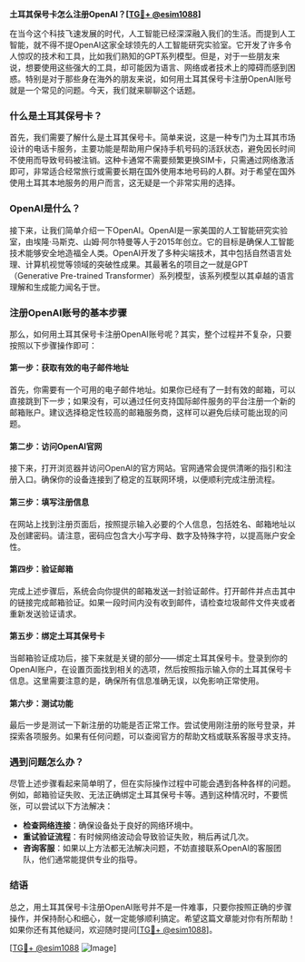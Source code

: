 **土耳其保号卡怎么注册OpenAI？[[TG💪+ @esim1088](https://t.me/s/esim1088)]**

在当今这个科技飞速发展的时代，人工智能已经深深融入我们的生活。而提到人工智能，就不得不提OpenAI这家全球领先的人工智能研究实验室。它开发了许多令人惊叹的技术和工具，比如我们熟知的GPT系列模型。但是，对于一些朋友来说，想要使用这些强大的工具，却可能因为语言、网络或者技术上的障碍而感到困惑。特别是对于那些身在海外的朋友来说，如何用土耳其保号卡注册OpenAI账号就是一个常见的问题。今天，我们就来聊聊这个话题。

### 什么是土耳其保号卡？

首先，我们需要了解什么是土耳其保号卡。简单来说，这是一种专门为土耳其市场设计的电话卡服务，主要功能是帮助用户保持手机号码的活跃状态，避免因长时间不使用而导致号码被注销。这种卡通常不需要频繁更换SIM卡，只需通过网络激活即可，非常适合经常旅行或需要长期在国外使用本地号码的人群。对于希望在国外使用土耳其本地服务的用户而言，这无疑是一个非常实用的选择。

### OpenAI是什么？

接下来，让我们简单介绍一下OpenAI。OpenAI是一家美国的人工智能研究实验室，由埃隆·马斯克、山姆·阿尔特曼等人于2015年创立。它的目标是确保人工智能技术能够安全地造福全人类。OpenAI开发了多种尖端技术，其中包括自然语言处理、计算机视觉等领域的突破性成果。其最著名的项目之一就是GPT（Generative Pre-trained Transformer）系列模型，该系列模型以其卓越的语言理解和生成能力闻名于世。

### 注册OpenAI账号的基本步骤

那么，如何用土耳其保号卡注册OpenAI账号呢？其实，整个过程并不复杂，只要按照以下步骤操作即可：

#### 第一步：获取有效的电子邮件地址

首先，你需要有一个可用的电子邮件地址。如果你已经有了一封有效的邮箱，可以直接跳到下一步；如果没有，可以通过任何支持国际邮件服务的平台注册一个新的邮箱账户。建议选择稳定性较高的邮箱服务商，这样可以避免后续可能出现的问题。

#### 第二步：访问OpenAI官网

接下来，打开浏览器并访问OpenAI的官方网站。官网通常会提供清晰的指引和注册入口。确保你的设备连接到了稳定的互联网环境，以便顺利完成注册流程。

#### 第三步：填写注册信息

在网站上找到注册页面后，按照提示输入必要的个人信息，包括姓名、邮箱地址以及创建密码。请注意，密码应包含大小写字母、数字及特殊字符，以提高账户安全性。

#### 第四步：验证邮箱

完成上述步骤后，系统会向你提供的邮箱发送一封验证邮件。打开邮件并点击其中的链接完成邮箱验证。如果一段时间内没有收到邮件，请检查垃圾邮件文件夹或者重新发送验证请求。

#### 第五步：绑定土耳其保号卡

当邮箱验证成功后，接下来就是关键的部分——绑定土耳其保号卡。登录到你的OpenAI账户，在设置页面找到相关的选项，然后按照指示输入你的土耳其保号卡信息。这里需要注意的是，确保所有信息准确无误，以免影响正常使用。

#### 第六步：测试功能

最后一步是测试一下新注册的功能是否正常工作。尝试使用刚注册的账号登录，并探索各项服务。如果有任何问题，可以查阅官方的帮助文档或联系客服寻求支持。

### 遇到问题怎么办？

尽管上述步骤看起来简单明了，但在实际操作过程中可能会遇到各种各样的问题。例如，邮箱验证失败、无法正确绑定土耳其保号卡等。遇到这种情况时，不要慌张，可以尝试以下方法解决：

- **检查网络连接**：确保设备处于良好的网络环境中。
- **重试验证流程**：有时候网络波动会导致验证失败，稍后再试几次。
- **咨询客服**：如果以上方法都无法解决问题，不妨直接联系OpenAI的客服团队，他们通常能提供专业的指导。

### 结语

总之，用土耳其保号卡注册OpenAI账号并不是一件难事，只要你按照正确的步骤操作，并保持耐心和细心，就一定能够顺利搞定。希望这篇文章能对你有所帮助！如果你还有其他疑问，欢迎随时提问[[TG💪+ @esim1088](https://t.me/s/esim1088)]。

[[TG💪+ @esim1088](https://t.me/s/esim1088) ![Image](https://i.postimg.cc/4NQfJmqS/Snipaste-2025-05-13-00-14-12.png)]